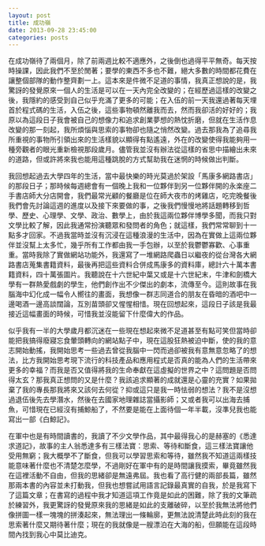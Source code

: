 ```yaml
---
layout: post
title: 成功嶺
date: 2013-09-28 23:45:00
categories: posts
---
```


在成功嶺待了兩個月，除了前兩週比較不適應外，之後倒也過得平平無奇。每天按時操課，因此我們不至於閒著；要學的東西不多也不難，絕大多數的時間都花費在讓整個部隊的動作整齊劃一上。這本來是件微不足道的事情，我真正想說的是，我驚訝的發覺原來一個人的生活是可以在一天內完全改變的；在經歷過這樣的改變之後，我隱約的感受到自己似乎充滿了更多的可能；在入伍的前一天我還過著每天埋首於程式碼的生活，入伍之後，這些事物頓然離我而去，然而我卻活的好好的；我原以為這段日子我會被自己的想像力和追求創業夢想的熱忱折磨，但就在生活作息改變的那一刻起，我所煩惱與思索的事物卻也隨之悄然改變。過去那我為了追尋我所重視的事物所引領出來的生活樣貌以顯得有點遙遠，外在的改變使得我能夠用一種旁觀者的眼光重新檢視那段歲月。儘管我並沒有辦法從這樣的省思中描繪出未來的道路，但或許將來我也能用這種跳脫的方式幫助我在迷惘的時候做出判斷。

我回想起過去大學四年的生活，當中最快樂的時光莫過於架設「馬康多網路書店」的那段日子；那時候每週總會有一個晚上我和一位夥伴到另一位夥伴開的永楽座二手書店師大分店開會，我們最常光顧的餐廳是位在師大夜市的烤雞店，吃完晚餐後我們會先討論這週的進度以及接下來要做的事，之後我們慢慢地將話題轉移到哲學、歷史、心理學、文學、政治、數學上，由於我這兩位夥伴博學多聞，而我只對文學比較了解，因此我通常扮演聽眾和發問者的角色；就這樣，我們常常聊到十一點多才回家。不過我當時並沒有沉浸在這種浪漫的生活中，因為在實做上這兩位夥伴並沒幫上太多忙，幾乎所有工作都由我一手包辦，以至於我鬱鬱寡歡、心事重重。當時我除了實做網站功能外，我還寫了一堆網路爬蟲日以繼夜的從台灣各大網路書店蒐集書籍資料，最後再把這些資料合併成馬康多的資料庫，總計六十萬本書籍資料，四十萬張圖片。我聽說在十六世紀中葉又或是十六世紀末，牛津和劍橋大學有一群熱愛戲劇的學生，他們創作出不少傑出的劇本，流傳至今。這則故事在我腦海中幻化成一幅令人嚮往的畫面，我想像一群志同道合的朋友在昏暗的酒吧中一邊喝酒一邊高談闊論，互別苗頭卻又惺惺相惜。現在回想起來，這段日子該是我最接近這幅畫面的時候，可惜我並沒能留下什麼偉大的作品。

似乎我有一半的大學歲月都沉迷在一些現在想起來微不足道甚至有點可笑但當時卻能把我搞得廢寢忘食暈頭轉向的網站點子中，現在這股狂熱被迫中斷，使的我的意志開始動搖，我開始思考一些過去曾從我腦中一閃而過卻被我有意無意忽略了的想法，比方我開始思考現下流行的科技產品和應用程式是否真的能為人們的生活帶來更多的幸福？而我是否又值得將我的生命奉獻在這虛擬的世界之中？這問題是否問得太玄？那我真正想問的又是什麼？我該追求顯著的成就還是心靈的充實？如果拋棄了我的專長那我將來又該何去何從？抑或這只是我一時怯弱的想法？我不是沒想過退伍後先去學潛水，然後在去國家地理雜誌當攝影師；又或者我可以出海去捕魚，可惜現在已經沒有捕鯨船了，不然要是能在上面待個一年半載，沒準兒我也能寫出一部《白鯨記》。

在軍中也是有時間讀書的，我讀了不少文學作品，其中最得我心的是赫塞的《悉達求道記》，故事的主人翁悉達多有三樣法寶：思索、等待和斷食，這三樣法寶讓他受用無窮；我大概學不了斷食，但我可以學習思索和等待，雖然我不知道這兩樣技能意味著什麼也不清楚怎麼學，不過剛好在軍中有的是時間讓我摸索，畢竟雖然我在這裡活動不自由，但我的思緒卻是無遠弗屆。我也看了高行健的兩部長篇，雖然那兩本書的內容並未打動我，但我也想嘗試用語言記錄最真實的自我，於是我寫下了這篇文章；在書寫的過程中我才知道這項工作竟是如此的困難，除了我的文筆疏於練習外，我更驚訝的發覺原來我的思緒是如此的支離破碎，以至於我無法將他們像拼圖一樣一塊塊的拼湊起來，無法理出一條輪廓，更無法說清楚此時此刻的我在思索著什麼又期待著什麼；現在的我就像是一艘漂泊在大海的船，但願能在這段時間內找到我心中莫比迪克。
